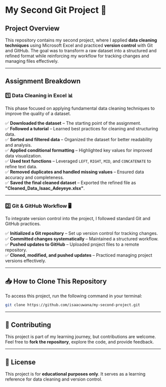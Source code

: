 # My Second Git Project 🚀  

## Project Overview  
This repository contains my second project, where I applied **data cleaning techniques** using Microsoft Excel and practiced **version control** with Git and GitHub. The goal was to transform a raw dataset into a structured and refined format while reinforcing my workflow for tracking changes and managing files effectively.  

---

## Assignment Breakdown  

### **1️⃣ Data Cleaning in Excel** 📊  
This phase focused on applying fundamental data cleaning techniques to improve the quality of a dataset.  

✅ **Downloaded the dataset** – The starting point of the assignment.  
✅ **Followed a tutorial** – Learned best practices for cleaning and structuring data.  
✅ **Sorted and filtered data** – Organized the dataset for better readability and analysis.  
✅ **Applied conditional formatting** – Highlighted key values for improved data visualization.  
✅ **Used text functions** – Leveraged `LEFT`, `RIGHT`, `MID`, and `CONCATENATE` to refine text data.  
✅ **Removed duplicates and handled missing values** – Ensured data accuracy and completeness.  
✅ **Saved the final cleaned dataset** – Exported the refined file as **"Cleaned_Data_Isaac_Adeyeye.xlsx"**.  

---

### **2️⃣ Git & GitHub Workflow** 🖥️  
To integrate version control into the project, I followed standard Git and GitHub practices.  

✅ **Initialized a Git repository** – Set up version control for tracking changes.  
✅ **Committed changes systematically** – Maintained a structured workflow.  
✅ **Pushed updates to GitHub** – Uploaded project files to a remote repository.  
✅ **Cloned, modified, and pushed updates** – Practiced managing project versions effectively.  

---

## 📥 How to Clone This Repository  
To access this project, run the following command in your terminal:  

```bash
git clone https://github.com/isaacuwana/my-second-project.git
```  

---

## 🤝 Contributing  
This project is part of my learning journey, but contributions are welcome. Feel free to **fork the repository**, explore the code, and provide feedback.  

---

## 📜 License  
This project is for **educational purposes only**. It serves as a learning reference for data cleaning and version control.  
